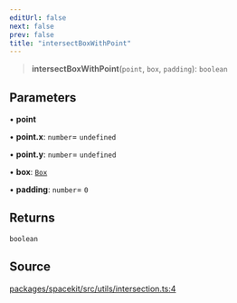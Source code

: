 ```yaml
---
editUrl: false
next: false
prev: false
title: "intersectBoxWithPoint"
---
```


> **intersectBoxWithPoint**(`point`, `box`, `padding`): `boolean`

## Parameters

• **point**

• **point\.x**: `number`= `undefined`

• **point\.y**: `number`= `undefined`

• **box**: [`Box`](../type-aliases/Box.md)

• **padding**: `number`= `0`

## Returns

`boolean`

## Source

[packages/spacekit/src/utils/intersection.ts:4](https://github.com/nodenogg-in/alpha-p2p/blob/a4d5eff/packages/spacekit/src/utils/intersection.ts#L4)
